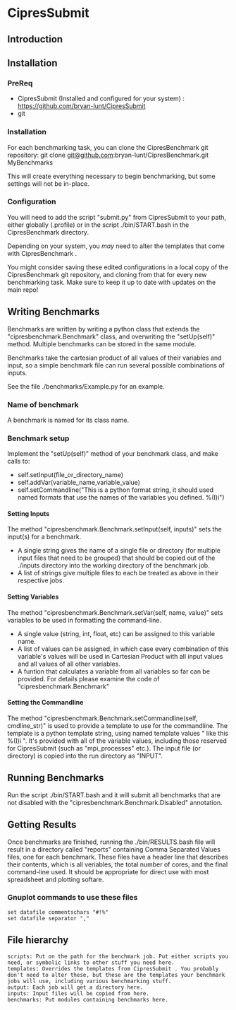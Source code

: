 CipresSubmit
============

## Introduction ##


## Installation ##

### PreReq ###

- CipresSubmit (Installed and configured for your system) : https://github.com/bryan-lunt/CipresSubmit 
- git

### Installation ###

For each benchmarking task, you can clone the CipresBenchmark git repository:
	git clone git@github.com:bryan-lunt/CipresBenchmark.git MyBenchmarks

This will create everything necessary to begin benchmarking, but some settings will not be in-place.

### Configuration ###
You will need to add the script "submit.py" from CipresSubmit to your path, either globally (.profile) or in the script ./bin/START.bash in the CipresBenchmark directory.

Depending on your system, you _may_ need to alter the templates that come with CipresBenchmark .

You might consider saving these edited configurations in a local copy of the CipresBenchmark git repository, and cloning from that for every new benchmarking task.
Make sure to keep it up to date with updates on the main repo!

## Writing Benchmarks ##

Benchmarks are written by writing a python class that extends the "cipresbenchmark.Benchmark" class, and overwriting the "setUp(self)" method. Multiple benchmarks can be stored in the same module.

Benchmarks take the cartesian product of all values of their variables and input, so a simple benchmark file can run several possible combinations of inputs.

See the file ./benchmarks/Example.py for an example.

### Name of benchmark ###
A benchmark is named for its class name.

### Benchmark setup ###
Implement the "setUp(self)" method of your benchmark class, and make calls to:

- self.setInput(file_or_directory_name)
- self.addVar(variable_name,variable_value)
- self.setCommandline("This is a python format string, it should used named formats that use the names of the variables you defined. %(I)i")

#### Setting Inputs ####
The method "cipresbenchmark.Benchmark.setInput(self, inputs)" sets the input(s) for a benchmark.
- A single string gives the name of a single file or directory (for multiple input files that need to be grouped) that should be copied out of the ./inputs directory into the working directory of the benchmark job.
- A list of strings give multiple files to each be treated as above in their respective jobs.

#### Setting Variables ####
The method "cipresbenchmark.Benchmark.setVar(self, name, value)" sets variables to be used in formatting the command-line.
- A single value (string, int, float, etc) can be assigned to this variable name.
- A list of values can be assigned, in which case every combination of this variable's values will be used in Cartesian Product with all input values and all values of all other variables.
- A funtion that calculates a variable from all variables so far can be provided. For details please examine the code of "cipresbenchmark.Benchmark"

#### Setting the Commandline ####
The method "cipresbenchmark.Benchmark.setCommandline(self, cmdline_str)" is used to provide a template to use for the commandline.
The template is a python template string, using named template values " like this %(I)i ". It's provided with all of the variable values, including those reserved for CipresSubmit (such as "mpi_processes" etc.).
The input file (or directory) is copied into the run directory as "INPUT".

## Running Benchmarks ##
Run the script ./bin/START.bash and it will submit all benchmarks that are not disabled with the "cipresbenchmark.Benchmark.Disabled" annotation.

## Getting Results ##
Once benchmarks are finished, running the ./bin/RESULTS.bash file will result in a directory called "reports" containing Comma Separated Values files, one for each benchmark.
These files have a header line that describes their contents, which is all veriables, the total number of cores, and the final command-line used. It should be appropriate for direct use with most spreadsheet and plotting softare.

### Gnuplot commands to use these files ###
	set datafile commentschars "#!%"
	set datafile separator ","


## File hierarchy ##

	scripts: Put on the path for the benchmark job. Put either scripts you need, or symbolic links to other stuff you need here.
	templates: Overrides the templates from CipresSubmit . You probably don't need to alter these, but these are the templates your benchmark jobs will use, including various benchmarking stuff.
	output: Each job will get a directory here.
	inputs: Input files will be copied from here.
	benchmarks: Put modules containing benchmarks here.	
